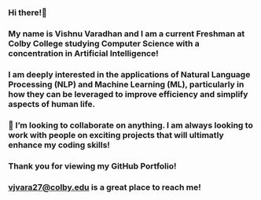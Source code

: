 ### Hi there!👋
### My name is Vishnu Varadhan and I am a current Freshman at Colby College studying Computer Science with a concentration in Artificial Intelligence!
### I am deeply interested in the applications of Natural Language Processing (NLP) and Machine Learning (ML), particularly in how they can be leveraged to improve efficiency and simplify aspects of human life.
### 👯 I’m looking to collaborate on anything. I am always looking to work with people on exciting projects that will ultimatly enhance my coding skills!
### Thank you for viewing my GitHub Portfolio!
### vjvara27@colby.edu is a great place to reach me!

<!--
**vishnuvvaradhan/vishnuvvaradhan** is a ✨ _special_ ✨ repository because its `README.md` (this file) appears on your GitHub profile.


- 🔭 I’m currently working on becoming a more dynamic and storied programmer. One goal I currently have is to do one leetcode problem every 2 days.
- 🌱 This year I am excited to learn more about the different subfields of AI!
- 👯 I’m looking to collaborate on anything. I am always looking to work with people on exciting projects that will ultimatly enhance my coding skills!
- 📫 How to reach me: vjvara27@colby.edu is a great place to reach me!
- 😄 Pronouns: He/Him
- ⚡ Fun fact: I have played soccer for over 11 years and have traveled to 12 different countries to play in competitions!
-->
